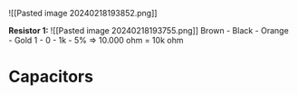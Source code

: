 ![[Pasted image 20240218193852.png]]

**Resistor 1:**
![[Pasted image 20240218193755.png]]
Brown - Black - Orange - Gold
1 - 0 - 1k - 5%
=> 10.000 ohm = 10k ohm

# Capacitors

